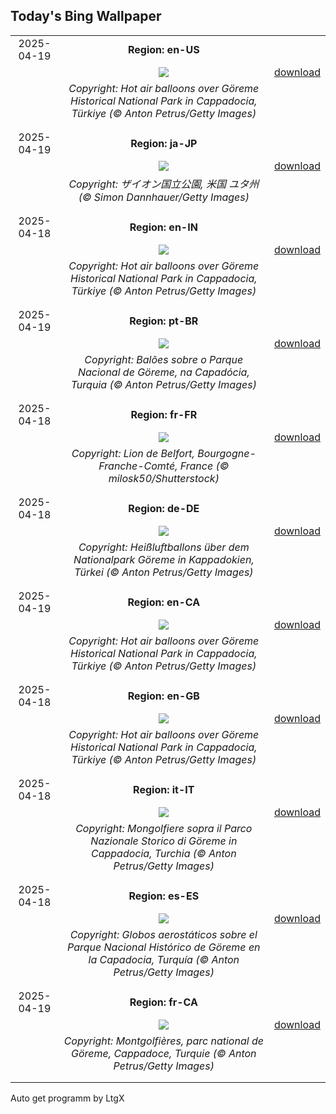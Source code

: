 ## Today's Bing Wallpaper
|      |      |      |
| :----: | :----: | :----: |
|2025-04-19|**Region: en-US**||
||![](https://www.bing.com/th?id=OHR.GoremeTurkey_EN-US1897945450_UHD.jpg&pid=hp&w=1152&h=648&rs=1&c=4)| [download](https://www.bing.com/th?id=OHR.GoremeTurkey_EN-US1897945450_UHD.jpg)|
||*Copyright: Hot air balloons over Göreme Historical National Park in Cappadocia, Türkiye (© Anton Petrus/Getty Images)*
||
|||
|2025-04-19|**Region: ja-JP**||
||![](https://www.bing.com/th?id=OHR.ZionValley_JA-JP1023148962_UHD.jpg&pid=hp&w=1152&h=648&rs=1&c=4)| [download](https://www.bing.com/th?id=OHR.ZionValley_JA-JP1023148962_UHD.jpg)|
||*Copyright: ザイオン国立公園, 米国 ユタ州 (© Simon Dannhauer/Getty Images)*
||
|||
|2025-04-18|**Region: en-IN**||
||![](https://www.bing.com/th?id=OHR.GoremeTurkey_EN-IN8119524703_UHD.jpg&pid=hp&w=1152&h=648&rs=1&c=4)| [download](https://www.bing.com/th?id=OHR.GoremeTurkey_EN-IN8119524703_UHD.jpg)|
||*Copyright: Hot air balloons over Göreme Historical National Park in Cappadocia, Türkiye (© Anton Petrus/Getty Images)*
||
|||
|2025-04-19|**Region: pt-BR**||
||![](https://www.bing.com/th?id=OHR.GoremeTurkey_PT-BR0414820680_UHD.jpg&pid=hp&w=1152&h=648&rs=1&c=4)| [download](https://www.bing.com/th?id=OHR.GoremeTurkey_PT-BR0414820680_UHD.jpg)|
||*Copyright: Balões sobre o Parque Nacional de Göreme, na Capadócia, Turquia (© Anton Petrus/Getty Images)*
||
|||
|2025-04-18|**Region: fr-FR**||
||![](https://www.bing.com/th?id=OHR.BelfortLion_FR-FR4338393080_UHD.jpg&pid=hp&w=1152&h=648&rs=1&c=4)| [download](https://www.bing.com/th?id=OHR.BelfortLion_FR-FR4338393080_UHD.jpg)|
||*Copyright: Lion de Belfort, Bourgogne-Franche-Comté, France (© milosk50/Shutterstock)*
||
|||
|2025-04-18|**Region: de-DE**||
||![](https://www.bing.com/th?id=OHR.GoremeTurkey_DE-DE1882170025_UHD.jpg&pid=hp&w=1152&h=648&rs=1&c=4)| [download](https://www.bing.com/th?id=OHR.GoremeTurkey_DE-DE1882170025_UHD.jpg)|
||*Copyright: Heißluftballons über dem Nationalpark Göreme in Kappadokien, Türkei (© Anton Petrus/Getty Images)*
||
|||
|2025-04-19|**Region: en-CA**||
||![](https://www.bing.com/th?id=OHR.GoremeTurkey_EN-CA3283789845_UHD.jpg&pid=hp&w=1152&h=648&rs=1&c=4)| [download](https://www.bing.com/th?id=OHR.GoremeTurkey_EN-CA3283789845_UHD.jpg)|
||*Copyright: Hot air balloons over Göreme Historical National Park in Cappadocia, Türkiye (© Anton Petrus/Getty Images)*
||
|||
|2025-04-18|**Region: en-GB**||
||![](https://www.bing.com/th?id=OHR.GoremeTurkey_EN-GB5053201310_UHD.jpg&pid=hp&w=1152&h=648&rs=1&c=4)| [download](https://www.bing.com/th?id=OHR.GoremeTurkey_EN-GB5053201310_UHD.jpg)|
||*Copyright: Hot air balloons over Göreme Historical National Park in Cappadocia, Türkiye (© Anton Petrus/Getty Images)*
||
|||
|2025-04-18|**Region: it-IT**||
||![](https://www.bing.com/th?id=OHR.GoremeTurkey_IT-IT1187292514_UHD.jpg&pid=hp&w=1152&h=648&rs=1&c=4)| [download](https://www.bing.com/th?id=OHR.GoremeTurkey_IT-IT1187292514_UHD.jpg)|
||*Copyright: Mongolfiere sopra il Parco Nazionale Storico di Göreme in Cappadocia, Turchia (© Anton Petrus/Getty Images)*
||
|||
|2025-04-18|**Region: es-ES**||
||![](https://www.bing.com/th?id=OHR.GoremeTurkey_ES-ES9181227420_UHD.jpg&pid=hp&w=1152&h=648&rs=1&c=4)| [download](https://www.bing.com/th?id=OHR.GoremeTurkey_ES-ES9181227420_UHD.jpg)|
||*Copyright: Globos aerostáticos sobre el Parque Nacional Histórico de Göreme en la Capadocia, Turquía (© Anton Petrus/Getty Images)*
||
|||
|2025-04-19|**Region: fr-CA**||
||![](https://www.bing.com/th?id=OHR.GoremeTurkey_FR-CA7490534798_UHD.jpg&pid=hp&w=1152&h=648&rs=1&c=4)| [download](https://www.bing.com/th?id=OHR.GoremeTurkey_FR-CA7490534798_UHD.jpg)|
||*Copyright: Montgolfières, parc national de Göreme, Cappadoce, Turquie (© Anton Petrus/Getty Images)*
||
|||

Auto get programm by LtgX
